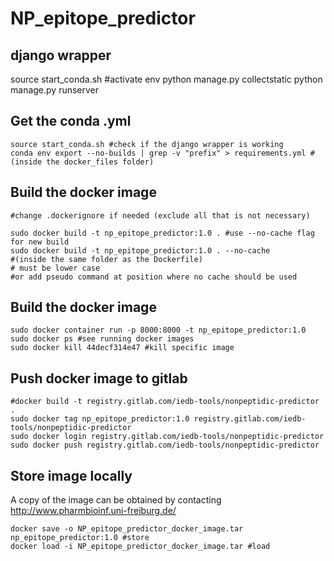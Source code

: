 # NP_epitope_predictor

## django wrapper

source start_conda.sh #activate env
python manage.py collectstatic
python manage.py runserver

## Get the conda .yml

```
source start_conda.sh #check if the django wrapper is working
conda env export --no-builds | grep -v "prefix" > requirements.yml #(inside the docker_files folder)
```

## Build the docker image

```
#change .dockerignore if needed (exclude all that is not necessary)

sudo docker build -t np_epitope_predictor:1.0 . #use --no-cache flag for new build 
sudo docker build -t np_epitope_predictor:1.0 . --no-cache
#(inside the same folder as the Dockerfile)
# must be lower case 
#or add pseudo command at position where no cache should be used
```

## Build the docker image

```
sudo docker container run -p 8000:8000 -t np_epitope_predictor:1.0
sudo docker ps #see running docker images
sudo docker kill 44decf314e47 #kill specific image
```

## Push docker image to gitlab

```
#docker build -t registry.gitlab.com/iedb-tools/nonpeptidic-predictor .
sudo docker tag np_epitope_predictor:1.0 registry.gitlab.com/iedb-tools/nonpeptidic-predictor
sudo docker login registry.gitlab.com/iedb-tools/nonpeptidic-predictor
sudo docker push registry.gitlab.com/iedb-tools/nonpeptidic-predictor
```

## Store image locally

A copy of the image can be obtained by contacting http://www.pharmbioinf.uni-freiburg.de/

```
docker save -o NP_epitope_predictor_docker_image.tar np_epitope_predictor:1.0 #store
docker load -i NP_epitope_predictor_docker_image.tar #load
```